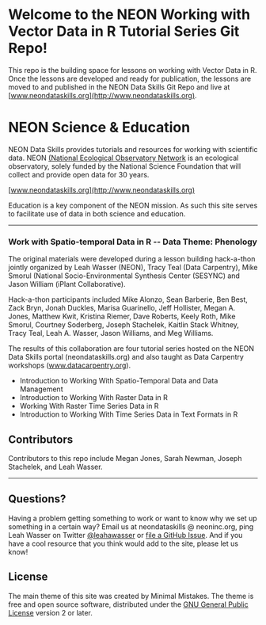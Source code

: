 # Welcome to the NEON Working with Vector Data in R Tutorial Series Git Repo!
This repo is the building space for lessons on working with Vector Data in R.
Once the lessons are developed and ready for publication, the lessons are moved
to and published in the NEON Data Skills Git Repo and live at
[www.neondataskills.org](http://www.neondataskills.org). 

# NEON Science & Education
NEON Data Skills provides tutorials and resources for working with scientific
data. NEON 
[(National Ecological Observatory Network](http://www.neonscience.org]) 
is an ecological observatory, solely funded by the National Science Foundation 
that will collect and provide open data for 30 years. 

[www.neondataskills.org](http://www.neondataskills.org)

Education is a key component of the NEON mission. As such this site serves to 
facilitate use of data in both science and education.

---

### Work with Spatio-temporal Data in R -- Data Theme: Phenology
The original materials were developed during a lesson building hack-a-thon 
jointly organized by Leah Wasser (NEON), Tracy Teal (Data Carpentry), Mike 
Smorul (National Socio-Environmental Synthesis Center (SESYNC) and Jason William
(iPlant Collaborative). 

Hack-a-thon participants included Mike Alonzo, Sean Barberie, Ben Best, 
Zack Bryn, Jonah Duckles, Marisa Guarinello, Jeff Hollister, Megan A. Jones, 
Matthew Kwit, Kristina Riemer, Dave Roberts, Keely Roth, Mike Smorul, 
Courtney Soderberg, Joseph Stachelek, Kaitlin Stack Whitney, Tracy Teal, 
Leah A. Wasser, Jason Williams, and Meg Williams.

The results of this collaboration are four tutorial 
series hosted on the NEON Data Skills portal (neondataskills.org) and also 
taught as Data Carpentry workshops (www.datacarpentry.org).  

* Introduction to Working With Spatio-Temporal Data and Data Management
* Introduction to Working With Raster Data in R
* Working With Raster Time Series Data in R
* Introduction to Working With Time Series Data in Text Formats in R

## Contributors
Contributors to this repo include Megan Jones, Sarah Newman, Joseph Stachelek, 
and Leah Wasser.

---

## Questions?
Having a problem getting something to work or want to know why we set up 
something in a certain way? Email us at neondataskills @ neoninc.org, 
ping Leah Wasser on Twitter 
[@leahawasser](http://twitter.com/leahawasser) 
or 
[file a GitHub Issue](https://github.com/NEONInclwasser/NEON-Data-Skills/issues).
And if you have a cool resource that you think would add to the site, please let
us know!

## License
The main theme of this site was created by Minimal Mistakes. The theme is free 
and open source software, distributed under the 
[GNU General Public License](http://mmistakes.github.io/minimal-mistakes/LICENSE) 
version 2 or later.


